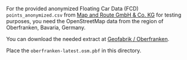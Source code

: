 For the provided anonymized Floating Car Data (FCD) `points_anonymized.csv`
from [Map and Route GmbH & Co. KG](https://www.mapandroute.de/) for testing purposes, you need the OpenStreetMap data
from the region of Oberfranken, Bavaria, Germany.

You can download the needed extract at
[Geofabrik / Oberfranken](https://download.geofabrik.de/europe/germany/bayern/oberfranken.html).

Place the `oberfranken-latest.osm.pbf` in this directory.
